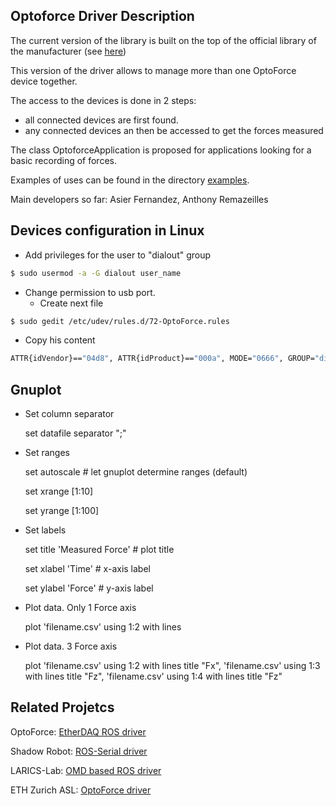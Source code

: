 ## Optoforce Driver Description

The current version of the library is built on the top of the official library of the manufacturer (see [here](http://optoforce.com/support/))

This version of the driver allows to manage more than one OptoForce device together.

The access to the devices is done in 2 steps:

* all connected devices are first found.
* any connected devices an then be accessed to get the forces measured 

The class OptoforceApplication is proposed for applications looking for a basic recording of forces.

Examples of uses can be found in the directory [examples](examples).

Main developers so far: Asier Fernandez, Anthony Remazeilles


## Devices configuration in Linux

- Add privileges for the user to "dialout" group
```bash
$ sudo usermod -a -G dialout user_name
```
- Change permission to usb port.
  * Create next file
```bash
$ sudo gedit /etc/udev/rules.d/72-OptoForce.rules
```
  * Copy his content
```bash
ATTR{idVendor}=="04d8", ATTR{idProduct}=="000a", MODE="0666", GROUP="dialout"
```

## Gnuplot

- Set column separator

    set datafile separator ";"

- Set ranges
    
    set autoscale        # let gnuplot determine ranges (default)

    set xrange [1:10]
    
    set yrange [1:100]

- Set labels

    set title 'Measured Force'      # plot title

    set xlabel 'Time'               # x-axis label

    set ylabel 'Force'              # y-axis label

- Plot data. Only 1 Force axis
    
    plot 'filename.csv' using 1:2 with lines

- Plot data. 3 Force axis

    plot 'filename.csv' using 1:2 with lines title "Fx", 'filename.csv' using 1:3 with lines title "Fz", 'filename.csv' using 1:4 with lines title "Fz" 

## Related Projetcs

OptoForce: [EtherDAQ ROS driver](https://github.com/OptoForce/etherdaq_ros)

Shadow Robot: [ROS-Serial driver](https://github.com/shadow-robot/optoforce/blob/indigo-devel/optoforce/src/optoforce/optoforce.py)

LARICS-Lab: [OMD based ROS driver](https://github.com/larics/optoforce-ros-pusblisher)

ETH Zurich ASL: [OptoForce driver](https://github.com/ethz-asl/liboptoforce)
